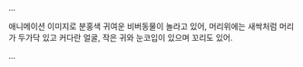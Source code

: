 
...


애니메이션 이미지로 분홍색 귀여운 비버동물이 놀라고 있어, 
머리위에는 새싹처럼 머리가 두가닥 있고 커다란 얼굴, 
작은 귀와 눈코입이 있으며 꼬리도 있어.


...
